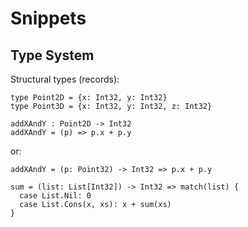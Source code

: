 # Snippets

## Type System

Structural types (records):

```
type Point2D = {x: Int32, y: Int32}
type Point3D = {x: Int32, y: Int32, z: Int32}
```

```
addXAndY : Point2D -> Int32
addXAndY = (p) => p.x + p.y
```
or:
```
addXAndY = (p: Point32) -> Int32 => p.x + p.y
```

```
sum = (list: List[Int32]) -> Int32 => match(list) {
  case List.Nil: 0
  case List.Cons(x, xs): x + sum(xs) 
}
```
